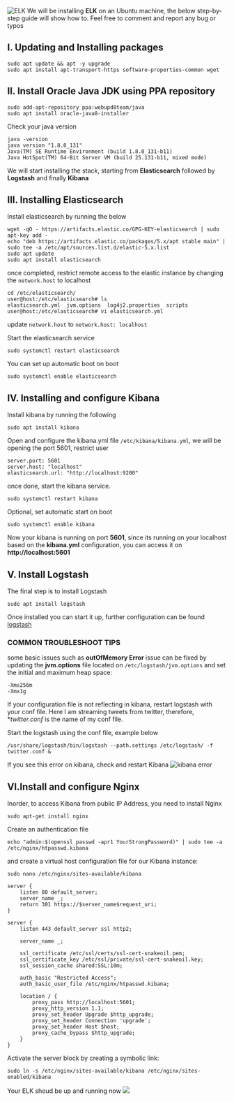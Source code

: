 ![ELK](https://s3-us-west-1.amazonaws.com/iamtito-lifecycle-bucket/ELK.png)
We will be installing **ELK** on an Ubuntu machine, the below step-by-step guide will show how to. Feel free to comment and report any bug or typos

## **I. Updating and Installing packages**
```
sudo apt update && apt -y upgrade
sudo apt install apt-transport-https software-properties-common wget
```
## **II. Install Oracle Java JDK using PPA repository**
```
sudo add-apt-repository ppa:webupd8team/java
sudo apt install oracle-java8-installer
```
Check your java version
```
java -version
java version "1.8.0_131"
Java(TM) SE Runtime Environment (build 1.8.0_131-b11)
Java HotSpot(TM) 64-Bit Server VM (build 25.131-b11, mixed mode)
```

We will start installing the stack, starting from **Elasticsearch** followed by **Logstash** and finally **Kibana**
## **III. Installing Elasticsearch**
Install elasticsearch by running the below
```
wget -qO - https://artifacts.elastic.co/GPG-KEY-elasticsearch | sudo apt-key add -
echo "deb https://artifacts.elastic.co/packages/5.x/apt stable main" | sudo tee -a /etc/apt/sources.list.d/elastic-5.x.list
sudo apt update
sudo apt install elasticsearch

```
once completed, restrict remote access to the elastic instance by changing the `network.host` to localhost
```
cd /etc/elasticsearch/
user@host:/etc/elasticsearch# ls
elasticsearch.yml  jvm.options  log4j2.properties  scripts
user@host:/etc/elasticsearch# vi elasticsearch.yml
```
update `network.host` to `network.host: localhost`

Start the elasticsearch service
```
sudo systemctl restart elasticsearch
```
You can set up automatic boot on boot
```
sudo systemctl enable elasticsearch
```
## IV. Installing and configure Kibana
Install kibana by running the following 
```
sudo apt install kibana
```
Open and configure the kibana.yml file `/etc/kibana/kibana.yml`, we will be opening the port 5601, restrict user
```
server.port: 5601
server.host: "localhost"
elasticsearch.url: "http://localhost:9200"
```
once done, start the kibana service.
```
sudo systemctl restart kibana
```
Optional, set automatic start on boot
```
sudo systemctl enable kibana
```
Now your kibana is running on port **5601**, since its running on your localhost based on the **kibana.yml** configuration, you can access it on **http://localhost:5601**
## V. Install Logstash
The final step is to install Logstash
```
sudo apt install logstash
```
Once installed you can start it up, further configuration can be found [logstash](https://www.elastic.co/guide/en/logstash/current/configuration.html)

### COMMON TROUBLESHOOT TIPS
some basic issues such as **outOfMemory Error** issue can be fixed by updating the **jvm.options** file located on `/etc/logstash/jvm.options` and set the initial and maximum heap space:
```
-Xms256m
-Xmx1g
```
If your configuration file is not reflecting in kibana, restart logstash with your conf file. Here I am streaming tweets from twitter, therefore, **twitter.conf* is the name of my conf file. 

Start the logstash using the conf file, example below
```
/usr/share/logstash/bin/logstash --path.settings /etc/logstash/ -f twitter.conf &
```
If you see this error on kibana, check and restart Kibana
![kibana error](https://s3-us-west-1.amazonaws.com/iamtito-lifecycle-bucket/kibana-error.png)

## VI.Install and configure Nginx
Inorder, to access Kibana from public IP Address, you need to install Nginx
```
sudo apt-get install nginx
```
Create an authentication file
```
echo "admin:$(openssl passwd -apr1 YourStrongPassword)" | sudo tee -a /etc/nginx/htpasswd.kibana
```
and create a virtual host configuration file for our Kibana instance:

`sudo nano /etc/nginx/sites-available/kibana`
```
server {
    listen 80 default_server;
    server_name _;
    return 301 https://$server_name$request_uri;
}

server {
    listen 443 default_server ssl http2;
 
    server_name _;
 
    ssl_certificate /etc/ssl/certs/ssl-cert-snakeoil.pem;
    ssl_certificate_key /etc/ssl/private/ssl-cert-snakeoil.key;
    ssl_session_cache shared:SSL:10m;
 
    auth_basic "Restricted Access";
    auth_basic_user_file /etc/nginx/htpasswd.kibana;
 
    location / {
        proxy_pass http://localhost:5601;
        proxy_http_version 1.1;
        proxy_set_header Upgrade $http_upgrade;
        proxy_set_header Connection 'upgrade';
        proxy_set_header Host $host;
        proxy_cache_bypass $http_upgrade;
    }
}
```
Activate the server block by creating a symbolic link:
```
sudo ln -s /etc/nginx/sites-available/kibana /etc/nginx/sites-enabled/kibana
```

Your ELK shoud be up and running now
![](https://s3-us-west-1.amazonaws.com/iamtito-lifecycle-bucket/onlineelkk.png)
